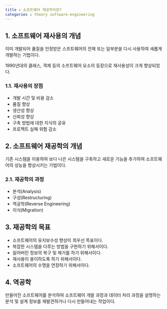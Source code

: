 ```yaml
---
title : 소프트웨어 재공학이란?
categories : theory software-engineering
---
```


## 1. 소프트웨어 재사용의 개념

이미 개발되어 품질을 인정받은 스프트웨어의 전체 또는 일부분을 다시 사용하여  새롭게 개발하는 기법이다.

1990년대의 클래스, 객체 등의 소프트웨어 요소의 등장으로 재사용성이 크게 향상되었다.

### 1.1. 재사용의 장점

- 개발 시간 및 비용 감소
- 품질 향상
- 생산성 향상
- 신뢰성 향상
- 구축 방법에 대한 지식의 공유
- 프로젝트 실패 위험 감소


## 2. 소프트웨어 재공학의 개념

기존 시스템을 이용하여 보다 나은 시스템을 구축하고 새로운 기능을 추가하여 소프트웨어의 성능을 향상시키는 기법이다.

### 2.1. 재공학의 과정

- 분석(Analysis)
- 구성(Restructuring)
- 역공학(Reverse Engineering)
- 이식(Migration)

## 3. 재공학의 목표

- 소프트웨어의 유지보수성 향상이 최우선 목표이다.
- 복잡한 시스템을 다루는 방법을 구현하기 위해서이다.
- 잃어버린 정보의 복구 및 제거를 하기 위해서이다.
- 재사용이 용이하도록 하기 위해서이다.
- 소프트웨어의 수명을 연장하기 위해서이다.


## 4. 역공학

만들어진 소프트웨어를 분석하여 소프트웨어 개발 과정과 데이터 처리 과정을 설명하는 분석 및 설계 정보를 재발견하거나 다시 만들어내는 작업이다.

